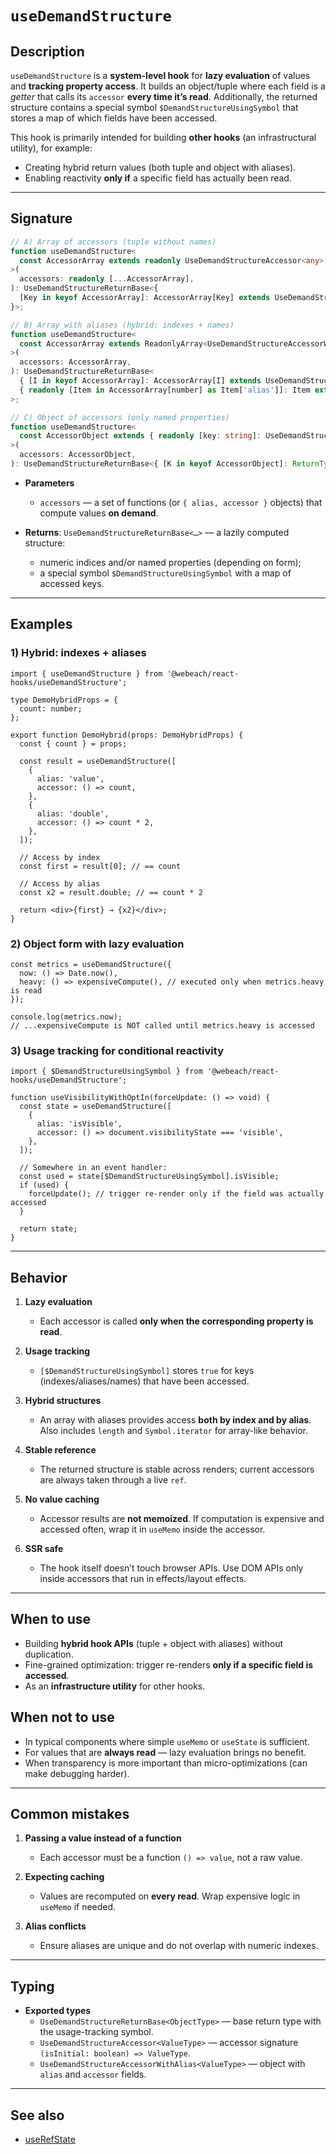 # `useDemandStructure`

## Description

`useDemandStructure` is a **system-level hook** for **lazy evaluation** of values and **tracking property access**. It builds an object/tuple where each field is a *getter* that calls its `accessor` **every time it’s read**. Additionally, the returned structure contains a special symbol `$DemandStructureUsingSymbol` that stores a map of which fields have been accessed.

This hook is primarily intended for building **other hooks** (an infrastructural utility), for example:
- Creating hybrid return values (both tuple and object with aliases).
- Enabling reactivity **only if** a specific field has actually been read.

---

## Signature

```ts
// A) Array of accessors (tuple without names)
function useDemandStructure<
  const AccessorArray extends readonly UseDemandStructureAccessor<any>[]
>(
  accessors: readonly [...AccessorArray],
): UseDemandStructureReturnBase<{
  [Key in keyof AccessorArray]: AccessorArray[Key] extends UseDemandStructureAccessor<infer R> ? R : never;
}>;

// B) Array with aliases (hybrid: indexes + names)
function useDemandStructure<
  const AccessorArray extends ReadonlyArray<UseDemandStructureAccessorWithAlias<any>>
>(
  accessors: AccessorArray,
): UseDemandStructureReturnBase<
  { [I in keyof AccessorArray]: AccessorArray[I] extends UseDemandStructureAccessorWithAlias<infer V> ? V : never } &
  { readonly [Item in AccessorArray[number] as Item['alias']]: Item extends UseDemandStructureAccessorWithAlias<infer V> ? V : never }
>;

// C) Object of accessors (only named properties)
function useDemandStructure<
  const AccessorObject extends { readonly [key: string]: UseDemandStructureAccessor }
>(
  accessors: AccessorObject,
): UseDemandStructureReturnBase<{ [K in keyof AccessorObject]: ReturnType<AccessorObject[K]> }>;
```

- **Parameters**
   - `accessors` — a set of functions (or `{ alias, accessor }` objects) that compute values **on demand**.

- **Returns**: `UseDemandStructureReturnBase<…>` — a lazily computed structure:
   - numeric indices and/or named properties (depending on form);
   - a special symbol `$DemandStructureUsingSymbol` with a map of accessed keys.

---

## Examples

### 1) Hybrid: indexes + aliases

```tsx
import { useDemandStructure } from '@webeach/react-hooks/useDemandStructure';

type DemoHybridProps = {
  count: number;
};

export function DemoHybrid(props: DemoHybridProps) {
  const { count } = props;

  const result = useDemandStructure([
    {
      alias: 'value',
      accessor: () => count,
    },
    {
      alias: 'double',
      accessor: () => count * 2,
    },
  ]);

  // Access by index
  const first = result[0]; // == count

  // Access by alias
  const x2 = result.double; // == count * 2

  return <div>{first} → {x2}</div>;
}
```

### 2) Object form with lazy evaluation

```tsx
const metrics = useDemandStructure({
  now: () => Date.now(),
  heavy: () => expensiveCompute(), // executed only when metrics.heavy is read
});

console.log(metrics.now);
// ...expensiveCompute is NOT called until metrics.heavy is accessed
```

### 3) Usage tracking for conditional reactivity

```tsx
import { $DemandStructureUsingSymbol } from '@webeach/react-hooks/useDemandStructure';

function useVisibilityWithOptIn(forceUpdate: () => void) {
  const state = useDemandStructure([
    {
      alias: 'isVisible',
      accessor: () => document.visibilityState === 'visible',
    },
  ]);

  // Somewhere in an event handler:
  const used = state[$DemandStructureUsingSymbol].isVisible;
  if (used) {
    forceUpdate(); // trigger re-render only if the field was actually accessed
  }

  return state;
}
```

---

## Behavior

1. **Lazy evaluation**
   - Each accessor is called **only when the corresponding property is read**.

2. **Usage tracking**
   - `[$DemandStructureUsingSymbol]` stores `true` for keys (indexes/aliases/names) that have been accessed.

3. **Hybrid structures**
   - An array with aliases provides access **both by index and by alias**. Also includes `length` and `Symbol.iterator` for array-like behavior.

4. **Stable reference**
   - The returned structure is stable across renders; current accessors are always taken through a live `ref`.

5. **No value caching**
   - Accessor results are **not memoized**. If computation is expensive and accessed often, wrap it in `useMemo` inside the accessor.

6. **SSR safe**
   - The hook itself doesn’t touch browser APIs. Use DOM APIs only inside accessors that run in effects/layout effects.

---

## When to use

- Building **hybrid hook APIs** (tuple + object with aliases) without duplication.
- Fine-grained optimization: trigger re-renders **only if a specific field is accessed**.
- As an **infrastructure utility** for other hooks.

## When **not** to use

- In typical components where simple `useMemo` or `useState` is sufficient.
- For values that are **always read** — lazy evaluation brings no benefit.
- When transparency is more important than micro-optimizations (can make debugging harder).

---

## Common mistakes

1. **Passing a value instead of a function**
   - Each accessor must be a function `() => value`, not a raw value.

2. **Expecting caching**
   - Values are recomputed on **every read**. Wrap expensive logic in `useMemo` if needed.

3. **Alias conflicts**
   - Ensure aliases are unique and do not overlap with numeric indexes.

---

## Typing

- **Exported types**
   - `UseDemandStructureReturnBase<ObjectType>` — base return type with the usage-tracking symbol.
   - `UseDemandStructureAccessor<ValueType>` — accessor signature `(isInitial: boolean) => ValueType`.
   - `UseDemandStructureAccessorWithAlias<ValueType>` — object with `alias` and `accessor` fields.

---

## See also

- [useRefState](useRefState.md)
